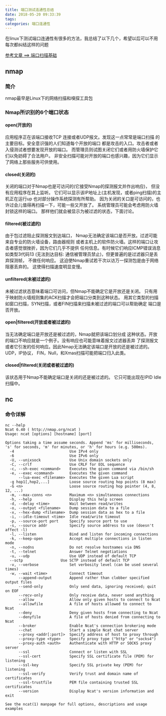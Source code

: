 ```yaml
---
title: 端口测试连通性总结
date: 2018-05-20 09:33:39
tags:
categories: 端口连通性
---
```


在linux下测试端口连通性有很多的方法，我总结了以下几个，希望以后可以不用每次都纠结这样的问题

[参考文章 ==> 端口扫描基础](https://nmap.org/man/zh/man-port-scanning-basics.html)

## nmap
### 简介
nmap最早是Linux下的网络扫描和嗅探工具包
### Nmap所识别的6个端口状态
#### open(开放的)
应用程序正在该端口接收TCP 连接或者UDP报文。发现这一点常常是端口扫描 的主要目标。安全意识强的人们知道每个开放的端口 都是攻击的入口。攻击者或者入侵测试者想要发现开放的端口。 而管理员则试图关闭它们或者用防火墙保护它们以免妨碍了合法用户。 非安全扫描可能对开放的端口也感兴趣，因为它们显示了网络上那些服务可供使用。

#### closed(关闭的)
关闭的端口对于Nmap也是可访问的(它接受Nmap的探测报文并作出响应)， 但没有应用程序在其上监听。 它们可以显示该IP地址上(主机发现，或者ping扫描)的主机正在运行up 也对部分操作系统探测有所帮助。 因为关闭的关口是可访问的，也许过会儿值得再扫描一下，可能一些又开放了。 系统管理员可能会考虑用防火墙封锁这样的端口。 那样他们就会被显示为被过滤的状态，下面讨论。

#### filtered(被过滤的)
由于包过滤阻止探测报文到达端口， Nmap无法确定该端口是否开放。过滤可能来自专业的防火墙设备，路由器规则 或者主机上的软件防火墙。这样的端口让攻击者感觉很挫折，因为它们几乎不提供 任何信息。有时候它们响应ICMP错误消息如类型3代码13 (无法到达目标: 通信被管理员禁止)，但更普遍的是过滤器只是丢弃探测帧， 不做任何响应。 这迫使Nmap重试若干次以访万一探测包是由于网络阻塞丢弃的。 这使得扫描速度明显变慢。

#### unfiltered(未被过滤的)
未被过滤状态意味着端口可访问，但Nmap不能确定它是开放还是关闭。 只有用于映射防火墙规则集的ACK扫描才会把端口分类到这种状态。 用其它类型的扫描如窗口扫描，SYN扫描，或者FIN扫描来扫描未被过滤的端口可以帮助确定 端口是否开放。

#### open|filtered(开放或者被过滤的)
当无法确定端口是开放还是被过滤的，Nmap就把该端口划分成 这种状态。开放的端口不响应就是一个例子。没有响应也可能意味着报文过滤器丢弃 了探测报文或者它引发的任何响应。因此Nmap无法确定该端口是开放的还是被过滤的。 UDP，IP协议， FIN，Null，和Xmas扫描可能把端口归入此类。

#### closed|filtered(关闭或者被过滤的)
该状态用于Nmap不能确定端口是关闭的还是被过滤的。 它只可能出现在IPID Idle扫描中。

## nc
### 命令详解
	nc --help
	Ncat 6.40 ( http://nmap.org/ncat )
	Usage: ncat [options] [hostname] [port]

	Options taking a time assume seconds. Append 'ms' for milliseconds,
	's' for seconds, 'm' for minutes, or 'h' for hours (e.g. 500ms).
	  -4                         Use IPv4 only
	  -6                         Use IPv6 only
	  -U, --unixsock             Use Unix domain sockets only
	  -C, --crlf                 Use CRLF for EOL sequence
	  -c, --sh-exec <command>    Executes the given command via /bin/sh
	  -e, --exec <command>       Executes the given command
	      --lua-exec <filename>  Executes the given Lua script
	  -g hop1[,hop2,...]         Loose source routing hop points (8 max)
	  -G <n>                     Loose source routing hop pointer (4, 8, 12, ...)
	  -m, --max-conns <n>        Maximum <n> simultaneous connections
	  -h, --help                 Display this help screen
	  -d, --delay <time>         Wait between read/writes
	  -o, --output <filename>    Dump session data to a file
	  -x, --hex-dump <filename>  Dump session data as hex to a file
	  -i, --idle-timeout <time>  Idle read/write timeout
	  -p, --source-port port     Specify source port to use
	  -s, --source addr          Specify source address to use (doesn't affect -l)
	  -l, --listen               Bind and listen for incoming connections
	  -k, --keep-open            Accept multiple connections in listen mode
	  -n, --nodns                Do not resolve hostnames via DNS
	  -t, --telnet               Answer Telnet negotiations
	  -u, --udp                  Use UDP instead of default TCP
      --sctp                 Use SCTP instead of default TCP
	  -v, --verbose              Set verbosity level (can be used several times)
	  -w, --wait <time>          Connect timeout
          --append-output        Append rather than clobber specified output files
          --send-only            Only send data, ignoring received; quit on EOF
          --recv-only            Only receive data, never send anything
          --allow                Allow only given hosts to connect to Ncat
          --allowfile            A file of hosts allowed to connect to Ncat
          --deny                 Deny given hosts from connecting to Ncat
          --denyfile             A file of hosts denied from connecting to Ncat
          --broker               Enable Ncat's connection brokering mode
          --chat                 Start a simple Ncat chat server
          --proxy <addr[:port]>  Specify address of host to proxy through
          --proxy-type <type>    Specify proxy type ("http" or "socks4")
          --proxy-auth <auth>    Authenticate with HTTP or SOCKS proxy server
          --ssl                  Connect or listen with SSL
          --ssl-cert             Specify SSL certificate file (PEM) for listening
          --ssl-key              Specify SSL private key (PEM) for listening
          --ssl-verify           Verify trust and domain name of certificates
          --ssl-trustfile        PEM file containing trusted SSL certificates
          --version              Display Ncat's version information and exit

	See the ncat(1) manpage for full options, descriptions and usage examples